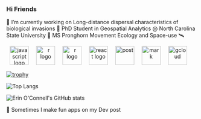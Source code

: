 ### Hi Friends

<!--
**oconnell9/oconnell9** is a ✨ _special_ ✨ repository because its `README.md` (this file) appears on your GitHub profile.

Here are some ideas to get you started:

🔭 I’m currently working on ... 

🌱 I’m currently learning ...

--> 

🔭 I’m currently working on Long-distance dispersal characteristics of biological invasions
🌱 PhD Student in Geospatial Analytics @ North Carolina State University
🦌 MS Pronghorn Movement Ecology and Space-use
🛰

<div align="center">
  <img src="https://cdn.jsdelivr.net/gh/devicons/devicon/icons/javascript/javascript-original.svg" height="50" alt="javascript logo"  />
  <img width="12" />
  <img src="https://cdn.jsdelivr.net/gh/devicons/devicon/icons/r/r-original.svg" height="50" alt="r logo"  />
  <img width="12" />
  <img src="https://cdn.jsdelivr.net/gh/devicons/devicon/icons/python/python-original-wordmark.svg" height="50" alt="r logo"  />
  <img width="12" />
  <img src="https://cdn.jsdelivr.net/gh/devicons/devicon/icons/react/react-original.svg" height="50" alt="react logo"  />
  <img width="12" />
  <img src="https://cdn.jsdelivr.net/gh/devicons/devicon/icons/postgresql/postgresql-plain-wordmark.svg" height="50" alt="post"  />
  <img width="12" />
  <img src="https://cdn.jsdelivr.net/gh/devicons/devicon/icons/markdown/markdown-original.svg" height="50" alt="mark"  />
  <img width="12" />
  <img src="https://cdn.jsdelivr.net/gh/devicons/devicon/icons/googlecloud/googlecloud-original.svg" height="50" alt="gcloud"  />
  <img width="12" />

</div>

[![trophy](https://github-profile-trophy.vercel.app/?username=oconnell9&rank=-C&theme=algolia)](https://github.com/ryo-ma/github-profile-trophy)

![Top Langs](https://github-readme-stats.vercel.app/api?username=oconnell9&theme=algolia&show_icons=true&hide=jupytr)


![Erin O'Connell's GitHub stats](https://github-readme-stats.vercel.app/api/top-langs?username=oconnell9&theme=algolia&show_icons=true)

🌱 Sometimes I make fun apps on my Dev post


